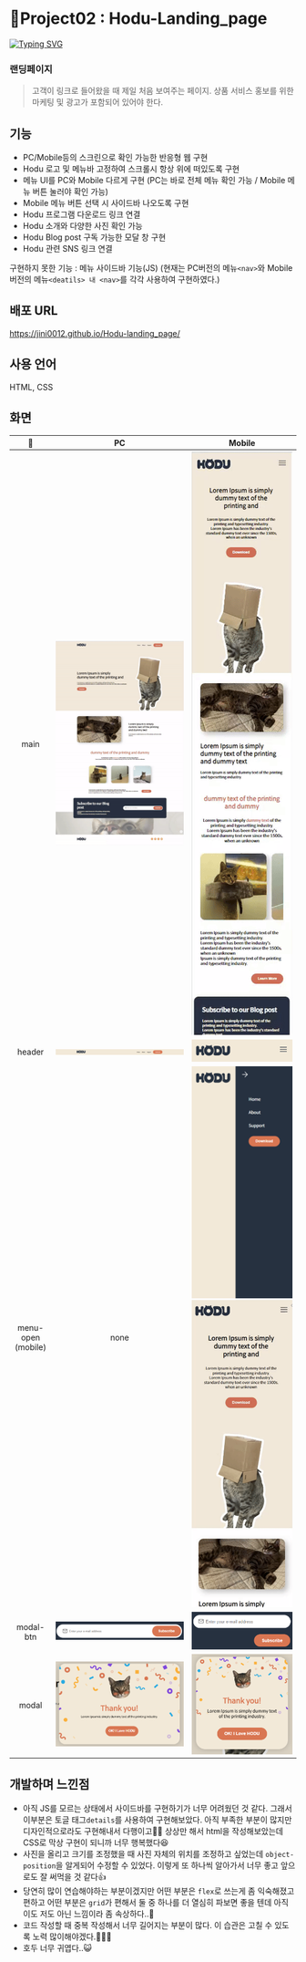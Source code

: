# 📝Project02 : Hodu-Landing_page

[![Typing SVG](https://readme-typing-svg.demolab.com?font=Fira+Code&pause=1000&color=5685F7&repeat=false&width=435&lines=Project02+%3A+Hodu+%EB%9E%9C%EB%94%A9+%ED%8E%98%EC%9D%B4%EC%A7%80)](https://git.io/typing-svg)

### 랜딩페이지

> 고객이 링크로 들어왔을 때 제일 처음 보여주는 페이지. 상품 서비스 홍보를 위한 마케팅 및 광고가 포함되어 있어야 한다.

## 기능

- PC/Mobile등의 스크린으로 확인 가능한 반응형 웹 구현
- Hodu 로고 및 메뉴바 고정하여 스크롤시 항상 위에 떠있도록 구현
- 메뉴 UI를 PC와 Mobile 다르게 구현 (PC는 바로 전체 메뉴 확인 가능 / Mobile 메뉴 버튼 눌러야 확인 가능)
- Mobile 메뉴 버튼 선택 시 사이드바 나오도록 구현
- Hodu 프로그램 다운로드 링크 연결
- Hodu 소개와 다양한 사진 확인 가능
- Hodu Blog post 구독 가능한 모달 창 구현
- Hodu 관련 SNS 링크 연결

구현하지 못한 기능 : 메뉴 사이드바 기능(JS) (현재는 PC버전의 메뉴`<nav>`와 Mobile 버전의 메뉴`<deatils> 내 <nav>`를 각각 사용하여 구현하였다.)

## 배포 URL

https://jini0012.github.io/Hodu-landing_page/

## 사용 언어

HTML, CSS

## 화면

|          📝           |                    PC                     |                                      Mobile                                      |
| :-------------------: | :---------------------------------------: | :------------------------------------------------------------------------------: |
|         main          |   <img src="./img/Readme/hodu-PC.gif">    |                     <img src="./img/Readme/hodu-mobile.gif">                     |
|        header         |  <img src="./img/Readme/PC-header.png">   |                    <img src="./img/Readme/mobile-header.png">                    |
| menu-open<br>(mobile) |                   none                    | <img src="./img/Readme/mobile-menu.png"><img src="./img/Readme/mobile-menu.gif"> |
|       modal-btn       | <img src="./img/Readme/PC-modal-btn.png"> |                  <img src="./img/Readme/mobile-modal-btn.png">                   |
|         modal         |   <img src="./img/Readme/PC-modal.png">   |                    <img src="./img/Readme/mobile-modal.png">                     |

## 개발하며 느낀점

- 아직 JS를 모르는 상태에서 사이드바를 구현하기가 너무 어려웠던 것 같다. 그래서 이부분은 토글 태그`details`를 사용하여 구현해보았다. 아직 부족한 부분이 많지만 디자인적으로라도 구현해내서 다행이고🥹🙏 상상만 해서 html을 작성해보았는데 CSS로 막상 구현이 되니까 너무 행복했다😆
- 사진을 올리고 크기를 조정했을 때 사진 자체의 위치를 조정하고 싶었는데 `object-position`을 알게되어 수정할 수 있었다. 이렇게 또 하나씩 알아가서 너무 좋고 앞으로도 잘 써먹을 것 같다👍
- 당연히 많이 연습해야하는 부분이겠지만 어떤 부분은 `flex`로 쓰는게 좀 익숙해졌고 편하고 어떤 부분은 `grid`가 편해서 둘 중 하나를 더 열심히 파보면 좋을 텐데 아직 이도 저도 아닌 느낌이라 좀 속상하다..🥹
- 코드 작성할 때 중복 작성해서 너무 길어지는 부분이 많다. 이 습관은 고칠 수 있도록 노력 많이해야겠다.🥲😤💪
- 호두 너무 귀엽다..😺
